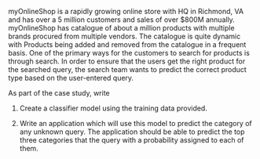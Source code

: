 myOnlineShop is a rapidly growing online store with HQ in Richmond, VA and has over a 5 million customers and sales of over  $800M annually. myOnlineShop has catalogue of about a million products  with multiple brands procured from 
multiple vendors. The catalogue is quite dynamic with Products being added and removed from the catalogue in a frequent basis. One of the primary ways for the customers to search for products is through search. In order to ensure that the users get the right product for the searched query, the search team wants to predict the correct product type based on the user-entered query.

As part of the case study, write

1. Create a classifier model using the training data provided. 

2. Write an application which will use this model to predict the category of any unknown query.  The application should be able to predict the top three categories that the query with a probability assigned to each of them.


